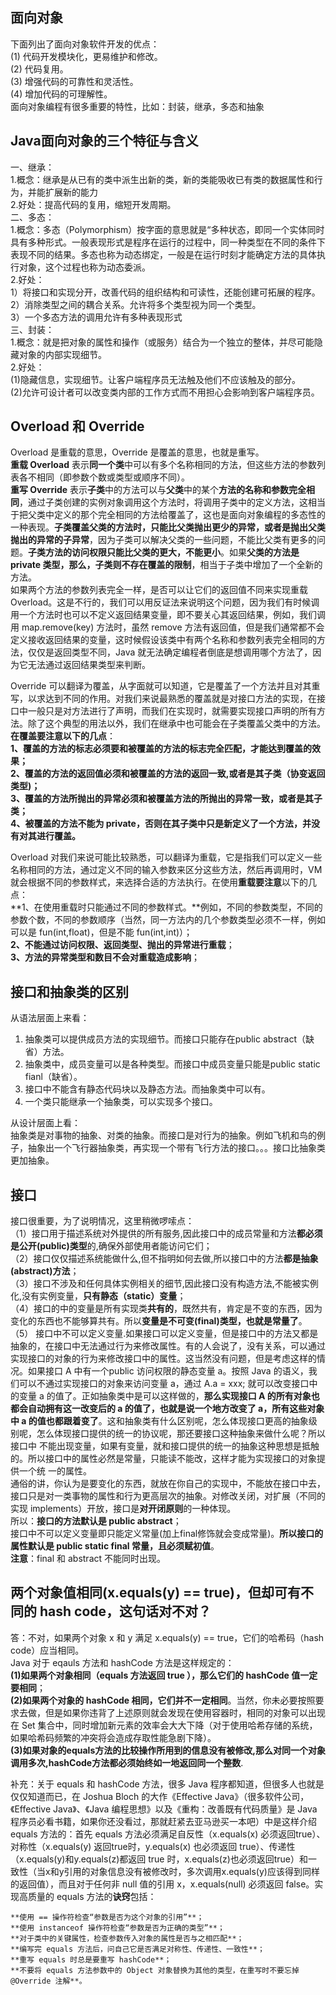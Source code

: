 ## 面向对象
下面列出了面向对象软件开发的优点：  
(1) 代码开发模块化，更易维护和修改。  
(2) 代码复用。  
(3) 增强代码的可靠性和灵活性。  
(4) 增加代码的可理解性。  
面向对象编程有很多重要的特性，比如：封装，继承，多态和抽象  

## Java面向对象的三个特征与含义
一、继承：  
1.概念：继承是从已有的类中派生出新的类，新的类能吸收已有类的数据属性和行为，并能扩展新的能力  
2.好处：提高代码的复用，缩短开发周期。  
二、多态：  
1.概念：多态（Polymorphism）按字面的意思就是“多种状态，即同一个实体同时具有多种形式。一般表现形式是程序在运行的过程中，同一种类型在不同的条件下表现不同的结果。多态也称为动态绑定，一般是在运行时刻才能确定方法的具体执行对象，这个过程也称为动态委派。  
2.好处：  
1）将接口和实现分开，改善代码的组织结构和可读性，还能创建可拓展的程序。  
2）消除类型之间的耦合关系。允许将多个类型视为同一个类型。  
3）一个多态方法的调用允许有多种表现形式  
三、封装：  
1.概念：就是把对象的属性和操作（或服务）结合为一个独立的整体，并尽可能隐藏对象的内部实现细节。  
 2.好处：  
(1)隐藏信息，实现细节。让客户端程序员无法触及他们不应该触及的部分。  
(2)允许可设计者可以改变类内部的工作方式而不用担心会影响到客户端程序员。    


## Overload 和 Override
Overload 是重载的意思，Override 是覆盖的意思，也就是重写。  
**重载 Overload** 表示**同一个类**中可以有多个名称相同的方法，但这些方法的参数列表各不相同（即参数个数或类型或顺序不同）。  
**重写 Override** 表示**子类**中的方法可以与**父类**中的某个**方法的名称和参数完全相同**，通过子类创建的实例对象调用这个方法时，将调用子类中的定义方法，这相当于把父类中定义的那个完全相同的方法给覆盖了，这也是面向对象编程的多态性的一种表现。**子类覆盖父类的方法时，只能比父类抛出更少的异常，或者是抛出父类抛出的异常的子异常**，因为子类可以解决父类的一些问题，不能比父类有更多的问题。**子类方法的访问权限只能比父类的更大，不能更小**。如果**父类的方法是 private 类型，那么，子类则不存在覆盖的限制**，相当于子类中增加了一个全新的方法。  
  如果两个方法的参数列表完全一样，是否可以让它们的返回值不同来实现重载 Overload。这是不行的，我们可以用反证法来说明这个问题，因为我们有时候调用一个方法时也可以不定义返回结果变量，即不要关心其返回结果，例如，我们调用 map.remove(key) 方法时，虽然 remove 方法有返回值，但是我们通常都不会定义接收返回结果的变量，这时候假设该类中有两个名称和参数列表完全相同的方法，仅仅是返回类型不同，Java 就无法确定编程者倒底是想调用哪个方法了，因为它无法通过返回结果类型来判断。  

Override 可以翻译为覆盖，从字面就可以知道，它是覆盖了一个方法并且对其重写，以求达到不同的作用。对我们来说最熟悉的覆盖就是对接口方法的实现，在接口中一般只是对方法进行了声明，而我们在实现时，就需要实现接口声明的所有方法。除了这个典型的用法以外，我们在继承中也可能会在子类覆盖父类中的方法。**在覆盖要注意以下的几点**：  
**1、覆盖的方法的标志必须要和被覆盖的方法的标志完全匹配，才能达到覆盖的效果；**  
**2、覆盖的方法的返回值必须和被覆盖的方法的返回一致,或者是其子类（协变返回类型)；**  
**3、覆盖的方法所抛出的异常必须和被覆盖方法的所抛出的异常一致，或者是其子类；**    
**4、被覆盖的方法不能为 private，否则在其子类中只是新定义了一个方法，并没有对其进行覆盖。**  

Overload 对我们来说可能比较熟悉，可以翻译为重载，它是指我们可以定义一些名称相同的方法，通过定义不同的输入参数来区分这些方法，然后再调用时，VM 就会根据不同的参数样式，来选择合适的方法执行。在使用**重载要注意**以下的几点：  
**1、在使用重载时只能通过不同的参数样式。**例如，不同的参数类型，不同的参数个数，不同的参数顺序（当然，同一方法内的几个参数类型必须不一样，例如可以是 fun(int,float)，但是不能 fun(int,int)）；  
 **2、不能通过访问权限、返回类型、抛出的异常进行重载**；   
**3、方法的异常类型和数目不会对重载造成影响**；   


## 接口和抽象类的区别
从语法层面上来看：  
1. 抽象类可以提供成员方法的实现细节。而接口只能存在public abstract（缺省）方法。  
2. 抽象类中，成员变量可以是各种类型。而接口中成员变量只能是public static fianl（缺省）。  
3. 接口中不能含有静态代码块以及静态方法。而抽象类中可以有。  
4. 一个类只能继承一个抽象类，可以实现多个接口。    
 
从设计层面上看：  
抽象类是对事物的抽象、对类的抽象。而接口是对行为的抽象。例如飞机和鸟的例子，抽象出一个飞行器抽象类，再实现一个带有飞行方法的接口。。。接口比抽象类更加抽象。

## 接口
接口很重要，为了说明情况，这里稍微啰嗦点：  
（1）接口用于描述系统对外提供的所有服务,因此接口中的成员常量和方法**都必须是公开(public)类型**的,确保外部使用者能访问它们；  
（2）接口仅仅描述系统能做什么,但不指明如何去做,所以接口中的方法**都是抽象(abstract)方法**；  
（3）接口不涉及和任何具体实例相关的细节,因此接口没有构造方法,不能被实例化,没有实例变量，**只有静态（static）变量**；  
（4）接口的中的变量是所有实现类**共有的**，既然共有，肯定是不变的东西，因为变化的东西也不能够算共有。所以**变量是不可变(final)类型，也就是常量了**。  
（5） 接口中不可以定义变量.如果接口可以定义变量，但是接口中的方法又都是抽象的，在接口中无法通过行为来修改属性。有的人会说了，没有关系，可以通过 实现接口的对象的行为来修改接口中的属性。这当然没有问题，但是考虑这样的情况。如果接口 A 中有一个public 访问权限的静态变量 a。按照 Java 的语义，我们可以不通过实现接口的对象来访问变量 a，通过 A.a = xxx; 就可以改变接口中的变量 a 的值了。正如抽象类中是可以这样做的，**那么实现接口 A 的所有对象也都会自动拥有这一改变后的 a 的值了，也就是说一个地方改变了 a，所有这些对象中 a 的值也都跟着变了**。这和抽象类有什么区别呢，怎么体现接口更高的抽象级别呢，怎么体现接口提供的统一的协议呢，那还要接口这种抽象来做什么呢？所以接口中 不能出现变量，如果有变量，就和接口提供的统一的抽象这种思想是抵触的。所以接口中的属性必然是常量，只能读不能改，这样才能为实现接口的对象提供一个统 一的属性。  
通俗的讲，你认为是要变化的东西，就放在你自己的实现中，不能放在接口中去，接口只是对一类事物的属性和行为更高层次的抽象。对修改关闭，对扩展（不同的实现 implements）开放，接口是**对开闭原则**的一种体现。  
所以：**接口的方法默认是 public abstract**；    
接口中不可以定义变量即只能定义常量(加上final修饰就会变成常量)。**所以接口的属性默认是 public static final 常量，且必须赋初值**。  
**注意**：final 和 abstract 不能同时出现。  

## 两个对象值相同(x.equals(y) == true)，但却可有不同的 hash code，这句话对不对？
答：不对，如果两个对象 x 和 y 满足 x.equals(y) == true，它们的哈希码（hash code）应当相同。  
Java 对于 eqauls 方法和 hashCode 方法是这样规定的：  
**(1)如果两个对象相同（equals 方法返回 true ），那么它们的 hashCode 值一定要相同**；   
**(2)如果两个对象的 hashCode 相同，它们并不一定相同**。当然，你未必要按照要求去做，但是如果你违背了上述原则就会发现在使用容器时，相同的对象可以出现在 Set 集合中，同时增加新元素的效率会大大下降（对于使用哈希存储的系统，如果哈希码频繁的冲突将会造成存取性能急剧下降）。  
**(3)如果对象的equals方法的比较操作所用到的信息没有被修改,那么对同一个对象调用多次,hashCode方法都必须始终如一地返回同一个整数**.  

补充：关于 equals 和 hashCode 方法，很多 Java 程序都知道，但很多人也就是仅仅知道而已，在 Joshua Bloch 的大作《Effective Java》（很多软件公司，《Effective Java》、《Java 编程思想》以及《重构：改善既有代码质量》是 Java 程序员必看书籍，如果你还没看过，那就赶紧去亚马逊买一本吧）中是这样介绍 equals 方法的：首先 equals 方法必须满足自反性（x.equals(x) 必须返回true）、对称性（x.equals(y) 返回true时，y.equals(x) 也必须返回 true）、传递性（x.equals(y)和y.equals(z)都返回 true 时，x.equals(z)也必须返回true）和一致性（当x和y引用的对象信息没有被修改时，多次调用x.equals(y)应该得到同样的返回值），而且对于任何非 null 值的引用 x，x.equals(null) 必须返回 false。实现高质量的 equals 方法的**诀窍**包括：

    **使用 == 操作符检查“参数是否为这个对象的引用”**；
    **使用 instanceof 操作符检查“参数是否为正确的类型”**；
    **对于类中的关键属性，检查参数传入对象的属性是否与之相匹配**；
    **编写完 equals 方法后，问自己它是否满足对称性、传递性、一致性**；
    **重写 equals 时总是要重写 hashCode**；
    **不要将 equals 方法参数中的 Object 对象替换为其他的类型，在重写时不要忘掉 @Override 注解**。

